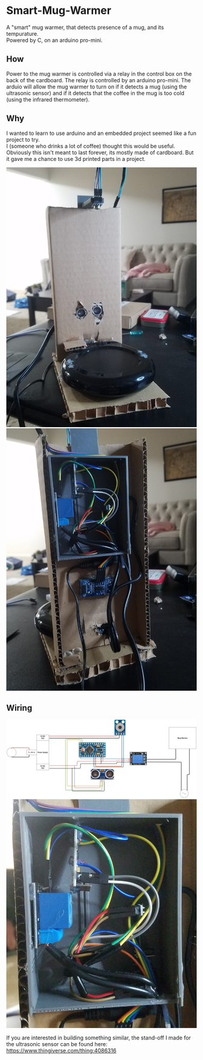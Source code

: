 # Smart-Mug-Warmer
A "smart" mug warmer, that detects presence of a mug, and its tempurature.  
Powered by C, on an arduino pro-mini.  
  
## How  
Power to the mug warmer is controlled via a relay in the control box on the back of the cardboard. The relay is controlled by
an arduino pro-mini. The arduio will allow the mug warmer to turn on if it detects a mug (using the ultrasonic sensor) and if 
it detects that the coffee in the mug is too cold (using the infrared thermometer).

## Why  
I wanted to learn to use arduino and an embedded project seemed like a fun project to try.  
I (someone who drinks a lot of coffee) thought this would be useful.
Obviously this isn't meant to last forever, its mostly made of cardboard. But it gave me a chance to use 3d printed parts
in a project.

![mug3](Images/3.jpg)
![mug1](Images/1.jpg)


## Wiring
![wiring](Images/MugWarmer.png)
![box](Images/2.jpg)  

If you are interested in building something similar, the stand-off I made for the ultrasonic sensor can be found here:  
https://www.thingiverse.com/thing:4086316
